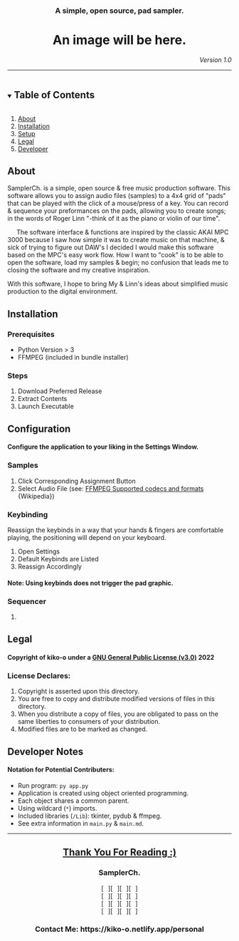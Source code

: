 <h3 align="center">A simple, open source, pad sampler.</h3>
<h1 align="center">An image will be here.</h1>
<p align="right"><em>Version 1.0</em></p>
<hr/>
<details open="open">
  <summary><h2 style="display: inline-block">Table of Contents</h2></summary>
  <ol>
    <li><a href="#about">About</a></li>
    <li><a href="#installation">Installation</a></li>
    <li><a href="#setup">Setup</a></li>
    <li><a href="#legal">Legal</a></li>
    <li><a href="#developer-notes">Developer</a></li>
  </ol>
</details>
<h2>About</h2>
<!--Please ignore the poor indentation.-->
<p>
SamplerCh. is a simple, open source & free music production software. This software allows you to assign audio files (samples) to a 4x4 grid of "pads" that can be played with the click of a mouse/press of a key. You can record & sequence your preformances on the pads, allowing you to create songs; in the words of Roger Linn "-think of it as the piano or violin of our time".
</p>
<p>
⠀⠀The software interface & functions are inspired by the classic AKAI MPC 3000 because I saw how simple it was to create music on that machine, & sick of trying to figure out DAW's I decided I would make this software based on the MPC's easy work flow. How I want to "cook" is to be able to open the software, load my samples & begin; no confusion that leads me to closing the software and my creative inspiration.
</p>
<p>
With this software, I hope to bring My & Linn's ideas about simplified music production to the digital environment.
</p>
<h2>Installation</h2>
<h3>Prerequisites</h3>
  <ul>
    <li>Python Version > 3</li>
    <li>FFMPEG (included in bundle installer)</li>
  </ul>
<h3>Steps</h3>
  <ol>
    <li>Download Preferred Release</li>
    <li>Extract Contents</li>
    <li>Launch Executable</li>
  </ol>
<h2>Configuration</h2>
<h4>Configure the application to your liking in the Settings Window.</h4>
  <h3>Samples</h3>
    <ol>
      <li>Click Corresponding Assignment Button</li>
      <li>Select Audio File (see: <a href="https://en.wikipedia.org/wiki/FFmpeg#Supported_codecs_and_formats" target="blank">FFMPEG Supported codecs and formats</a> {Wikipedia})</li>
    </ol>
  <h3>Keybinding</h3>
  <p>Reassign the keybinds in a way that your hands & fingers are comfortable playing, the positioning will depend on your keyboard.</p>
    <ol>
      <li>Open Settings</li>
      <li>Default Keybinds are Listed</li>
      <li>Reassign Accordingly</li>
    </ol>
    <h4>Note: Using keybinds does not trigger the pad graphic.</h4>
  <h3>Sequencer</h3>
    <ol>
      <li></li>
    </ol>
<h2>Legal</h2>
  <h4>Copyright of kiko-o under a <a href="https://www.gnu.org/licenses/gpl-3.0.en.html">GNU General Public License (v3.0)</a> 2022</h4>
  <h3>License Declares:</h3>
    <ol>
      <li>Copyright is asserted upon this directory.</li>
      <li>You are free to copy and distribute modified versions of files in this directory.</li>
      <li>When you distribute a copy of files, you are obligated to pass on the same liberties to consumers of your distribution.</li>
      <li>Modified files are to be marked as changed.</li>
    </ol>
<h2>Developer Notes</h2>
  <h4>Notation for Potential Contributers:</h4>
  <ul>
     <li>
      Run program: <code>py app.py</code>
    </li>
    <li>
      Application is created using object oriented programming.
    </li>
    <li>
      Each object shares a common parent.
    </li>
    <li>
      Using wildcard (<code>*</code>) imports.
    </li>
    <li>
      Included libraries (<code>/Lib</code>): tkinter, pydub & ffmpeg. 
    </li>
    <li>
      See extra information in <code>main.py</code> & <code>main.md</code>.
    </li>
  </ul>
<hr/>
 <h2 align="center"><a href="#a-simple-open-source-pad-sampler">Thank You For Reading :)</a></h2>
 
 <h3 align="center">SamplerCh.</h3>
 <p align="center">
 [⠀][⠀][⠀][⠀]<br/>
 [⠀][⠀][⠀][⠀]<br/>
 [⠀][⠀][⠀][⠀]<br/>
 [⠀][⠀][⠀][⠀]<br/>
 </p>
 
 <h3 align="center">Contact Me: https://kiko-o.netlify.app/personal</h3>
